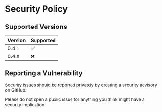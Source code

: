 <!--
  SPDX-FileCopyrightText: © 2024 Team CharLS
  SPDX-License-Identifier: BSD-3-Clause
-->

# Security Policy

## Supported Versions

| Version | Supported          |
| ------- | ------------------ |
| 0.4.1   | :white_check_mark: |
| 0.4.0   | :x:                |

## Reporting a Vulnerability

Security issues should be reported privately by creating a security advisory on GitHub.

Please do not open a public issue for anything you think might have a security implication.
